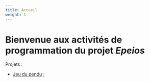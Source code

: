 ```yaml
---
title: Accueil
weight: 1
---
```


# Bienvenue aux activités de programmation du projet *Epeios*

Projets :

  - [Jeu du pendu](./pendu) ;